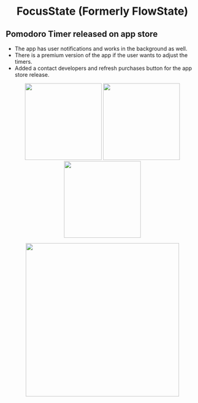 <h1 align="center">FocusState (Formerly FlowState)</h1>

## Pomodoro Timer released on app store

- The app has user notifications and works in the background as well.  
- There is a premium version of the app if the user wants to adjust the timers.
- Added a contact developers and refresh purchases button for the app store release.

<p align="center">
  <img src="https://github.com/Dre00dev/FlowState/assets/109707956/872f6e53-9649-456f-9619-901d88a28f54" width="200" />
  <img src="https://github.com/Dre00dev/FlowState/assets/109707956/3cf6d0ba-c59c-40ea-9b35-a549ce2acc7a" width="200" />
  <img src="https://github.com/Dre00dev/FlowState/assets/109707956/df2bf9d6-7844-418a-ab1c-d985c12cb0cb" width="200" />
</p>

<p align="center">
  <img src="https://github.com/Dre00dev/FlowState/assets/109707956/ad9bd4d9-5fbc-4a4c-8945-1c125a40e99e" width="400"/>
</p>
